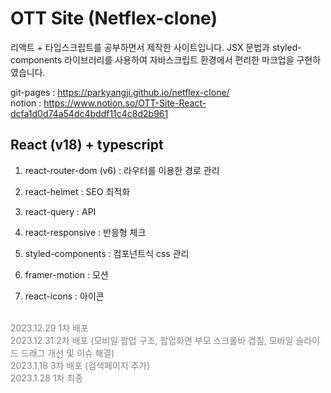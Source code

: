 # OTT Site (Netflex-clone)
리액트 + 타입스크립트를 공부하면서 제작한 사이트입니다. JSX 문법과 styled-components 라이브러리를 사용하여 자바스크립트 환경에서 편리한 마크업을 구현하였습니다.

git-pages : https://parkyangji.github.io/netflex-clone/ <br>
notion : https://www.notion.so/OTT-Site-React-dcfa1d0d74a54dc4bddf11c4c8d2b961

## React (v18) + typescript
1. react-router-dom (v6) : 라우터를 이용한 경로 관리

2. react-helmet : SEO 최적화

3. react-query : API

4. react-responsive : 반응형 체크

5. styled-components : 컴포넌트식 css 관리

6. framer-motion : 모션

7. react-icons : 아이콘

<br>
<span style="color: gray"> 2023.12.29 1차 배포<br>
2023.12.31 2차 배포 (모비일 팝업 구조, 팝업화면 부모 스크롤바 겹침, 모바일 슬라이드 드래그 개선 및 이슈 해결)<br>
2023.1.18 3차 배포 (검색페이지 추가)<br>
2023.1.28 1차 최종
